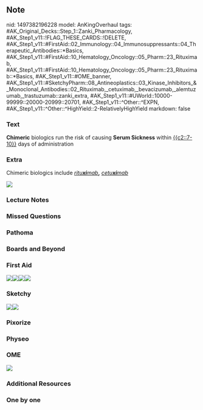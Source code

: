 ## Note
nid: 1497382196228
model: AnKingOverhaul
tags: #AK_Original_Decks::Step_1::Zanki_Pharmacology, #AK_Step1_v11::!FLAG_THESE_CARDS::!DELETE, #AK_Step1_v11::#FirstAid::02_Immunology::04_Immunosuppressants::04_Therapeutic_Antibodies::*Basics, #AK_Step1_v11::#FirstAid::10_Hematology_Oncology::05_Pharm::23_Rituximab, #AK_Step1_v11::#FirstAid::10_Hematology_Oncology::05_Pharm::23_Rituximab::*Basics, #AK_Step1_v11::#OME_banner, #AK_Step1_v11::#SketchyPharm::08_Antineoplastics::03_Kinase_Inhibitors_&_Monoclonal_Antibodies::02_Rituximab,_cetuximab,_bevacizumab,_alemtuzumab,_trastuzumab::zanki_extra, #AK_Step1_v11::#UWorld::10000-99999::20000-20999::20701, #AK_Step1_v11::^Other::^EXPN, #AK_Step1_v11::^Other::^HighYield::2-RelativelyHighYield
markdown: false

### Text
<div>
  <div>
    <b>Chimeric</b> biologics run the risk of causing <b>Serum
    Sickness</b> within <u>{{c2::7-10}}</u> days of administration
  </div>
</div>

### Extra
Chimeric biologics include <i style=
"text-decoration: underline;">ritu<b>xi</b>mab</i><b>,</b>
<i><u>cetu<b>xi</b>mab</u></i>
<div><img src="paste-33410550595585.jpg"></div>

### Lecture Notes


### Missed Questions


### Pathoma


### Boards and Beyond


### First Aid
<img src="paste-34286723923971.jpg"><img src=
"paste-34359738368003.jpg"><img src=
"paste-34398393073667.jpg"><img src="paste-34540126994435.jpg">

### Sketchy
<img src="paste-390537081257985.jpg"><img src=
"paste-87d74ac95a67d78e1a0443bd770c17f44240fcf8.png">

### Pixorize


### Physeo


### OME
<div class="ome-widget">
  <a href="https://onlinemeded.org?ref=anki"><img src=
  "_OME_AnkiFlashcards_General_3.png"></a>
</div>

### Additional Resources


### One by one

